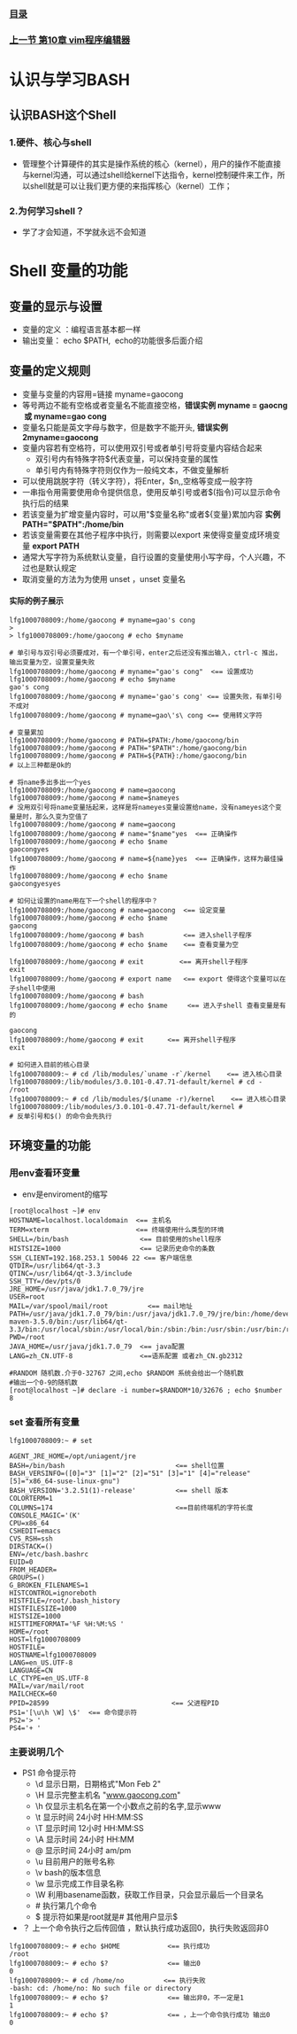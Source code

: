 ### [目录](https://github.com/Letitmiss/Linux-learning/blob/master/README.md)
### [上一节 第10章 vim程序编辑器](https://github.com/Letitmiss/Linux-learning/blob/master/blog/10.vim.md)

# 认识与学习BASH

## 认识BASH这个Shell
### 1.硬件、核心与shell

* 管理整个计算硬件的其实是操作系统的核心（kernel），用户的操作不能直接与kernel沟通，可以通过shell给kernel下达指令，kernel控制硬件来工作，所以shell就是可以让我们更方便的来指挥核心（kernel）工作；
### 2.为何学习shell？
* 学了才会知道，不学就永远不会知道

# Shell 变量的功能
## 变量的显示与设置 
* 变量的定义 ：编程语言基本都一样
* 输出变量： echo $PATH,  echo的功能很多后面介绍
## 变量的定义规则
* 变量与变量的内容用=链接 myname=gaocong
* 等号两边不能有空格或者变量名不能直接空格，**错误实例 myname = gaocng  或 myname=gao cong**
* 变量名只能是英文字母与数字，但是数字不能开头, **错误实例 2myname=gaocong**
* 变量内容若有空格符，可以使用双引号或者单引号将变量内容结合起来
    * 双引号内有特殊字符$代表变量，可以保持变量的属性
    * 单引号内有特殊字符则仅作为一般纯文本，不做变量解析
* 可以使用跳脱字符（转义字符），将Enter，$n,\,空格等变成一般字符
* 一串指令用需要使用命令提供信息，使用反单引号或者$(指令)可以显示命令执行后的结果
* 若该变量为扩增变量内容时，可以用"$变量名称"或者${变量}累加内容 **实例 PATH="$PATH":/home/bin**
* 若该变量需要在其他子程序中执行，则需要以export 来使得变量变成环境变量 **export PATH**
* 通常大写字符为系统默认变量，自行设置的变量使用小写字母，个人兴趣，不过也是默认规定
* 取消变量的方法为为使用 unset ，unset 变量名
#### 实际的例子展示
````
lfg1000708009:/home/gaocong # myname=gao's cong
> 
> lfg1000708009:/home/gaocong # echo $myname

# 单引号与双引号必须要成对，有一个单引号，enter之后还没有推出输入，ctrl-c 推出，输出变量为空，设置变量失败
lfg1000708009:/home/gaocong # myname="gao's cong"  <== 设置成功
lfg1000708009:/home/gaocong # echo $myname
gao's cong                              
lfg1000708009:/home/gaocong # myname='gao's cong' <== 设置失败，有单引号不成对
lfg1000708009:/home/gaocong # myname=gao\'s\ cong <== 使用转义字符

# 变量累加
lfg1000708009:/home/gaocong # PATH=$PATH:/home/gaocong/bin
lfg1000708009:/home/gaocong # PATH="$PATH":/home/gaocong/bin
lfg1000708009:/home/gaocong # PATH=${PATH}:/home/gaocong/bin
# 以上三种都是Ok的

# 将name多出多出一个yes
lfg1000708009:/home/gaocong # name=gaocong
lfg1000708009:/home/gaocong # name=$nameyes
# 没用双引号将name变量括起来，这样是将nameyes变量设置给name，没有nameyes这个变量是时，那么久变为空值了
lfg1000708009:/home/gaocong # name=gaocong
lfg1000708009:/home/gaocong # name="$name"yes  <== 正确操作
lfg1000708009:/home/gaocong # echo $name
gaocongyes
lfg1000708009:/home/gaocong # name=${name}yes  <== 正确操作，这样为最佳操作
lfg1000708009:/home/gaocong # echo $name
gaocongyesyes

# 如何让设置的name用在下一个shell的程序中？
lfg1000708009:/home/gaocong # name=gaocong  <== 设定变量
lfg1000708009:/home/gaocong # echo $name
gaocong
lfg1000708009:/home/gaocong # bash          <== 进入shell子程序
lfg1000708009:/home/gaocong # echo $name    <== 查看变量为空

lfg1000708009:/home/gaocong # exit         <== 离开shell子程序
exit
lfg1000708009:/home/gaocong # export name   <== export 使得这个变量可以在子shell中使用
lfg1000708009:/home/gaocong # bash
lfg1000708009:/home/gaocong # echo $name     <== 进入子shell 查看变量是有的

gaocong
lfg1000708009:/home/gaocong # exit      <== 离开shell子程序
exit

# 如何进入目前的核心目录
lfg1000708009:~ # cd /lib/modules/`uname -r`/kernel    <== 进入核心目录 
lfg1000708009:/lib/modules/3.0.101-0.47.71-default/kernel # cd -
/root
lfg1000708009:~ # cd /lib/modules/$(uname -r)/kernel    <== 进入核心目录
lfg1000708009:/lib/modules/3.0.101-0.47.71-default/kernel # 
# 反单引号和$() 的命令会先执行
````
##  环境变量的功能

### 用env查看环变量
* env是enviroment的缩写
````
[root@localhost ~]# env
HOSTNAME=localhost.localdomain  <== 主机名
TERM=xterm                      <== 终端使用什么类型的环境
SHELL=/bin/bash                  <== 目前使用的shell程序
HISTSIZE=1000                    <== 记录历史命令的条数
SSH_CLIENT=192.168.253.1 50046 22 <== 客户端信息
QTDIR=/usr/lib64/qt-3.3
QTINC=/usr/lib64/qt-3.3/include
SSH_TTY=/dev/pts/0
JRE_HOME=/usr/java/jdk1.7.0_79/jre
USER=root
MAIL=/var/spool/mail/root          <== mail地址
PATH=/usr/java/jdk1.7.0_79/bin:/usr/java/jdk1.7.0_79/jre/bin:/home/develop/apache-maven-3.5.0/bin:/usr/lib64/qt-3.3/bin:/usr/local/sbin:/usr/local/bin:/sbin:/bin:/usr/sbin:/usr/bin:/root/bin
PWD=/root
JAVA_HOME=/usr/java/jdk1.7.0_79  <== java配置
LANG=zh_CN.UTF-8                 <==语系配置 或者zh_CN.gb2312

#RANDOM 随机数.介于0-32767 之间,echo $RANDOM 系统会给出一个随机数
#输出一个0-9的随机数
[root@localhost ~]# declare -i number=$RANDOM*10/32676 ; echo $number
8
````
### set 查看所有变量
````
lfg1000708009:~ # set

AGENT_JRE_HOME=/opt/uniagent/jre  
BASH=/bin/bash                            <== shell位置
BASH_VERSINFO=([0]="3" [1]="2" [2]="51" [3]="1" [4]="release" [5]="x86_64-suse-linux-gnu")
BASH_VERSION='3.2.51(1)-release'          <== shell 版本
COLORTERM=1
COLUMNS=174                               <==目前终端机的字符长度
CONSOLE_MAGIC='(K'
CPU=x86_64
CSHEDIT=emacs
CVS_RSH=ssh
DIRSTACK=()
ENV=/etc/bash.bashrc
EUID=0
FROM_HEADER=
GROUPS=()
G_BROKEN_FILENAMES=1
HISTCONTROL=ignoreboth
HISTFILE=/root/.bash_history
HISTFILESIZE=1000
HISTSIZE=1000
HISTTIMEFORMAT='%F %H:%M:%S '
HOME=/root
HOST=lfg1000708009
HOSTFILE=
HOSTNAME=lfg1000708009
LANG=en_US.UTF-8
LANGUAGE=CN
LC_CTYPE=en_US.UTF-8
MAIL=/var/mail/root
MAILCHECK=60
PPID=28599                               <== 父进程PID
PS1='[\u\h \W] \$'  <== 命令提示符
PS2='> '
PS4='+ '
````
### 主要说明几个
* PS1 命令提示符
   * \d 显示日期，日期格式"Mon Feb 2"
   * \H 显示完整主机名 "www.gaocong.com"
   * \h 仅显示主机名在第一个小数点之前的名字,显示www
   * \t 显示时间 24小时 HH:MM:SS
   * \T 显示时间 12小时 HH:MM:SS
   * \A 显示时间 24小时 HH:MM
   * \@ 显示时间 24小时 am/pm 
   * \u 目前用户的账号名称
   * \v bash的版本信息
   * \w 显示完成工作目录名称
   * \W 利用basename函数，获取工作目录，只会显示最后一个目录名
   * \# 执行第几个命令
   * \$ 提示符如果是root就是# 其他用户显示$
* ？ 上一个命令执行之后传回值 ，默认执行成功返回0，执行失败返回非0
````
lfg1000708009:~ # echo $HOME            <== 执行成功
/root                         
lfg1000708009:~ # echo $?               <== 输出0
0
lfg1000708009:~ # cd /home/no          <== 执行失败
-bash: cd: /home/no: No such file or directory
lfg1000708009:~ # echo $?               <== 输出非0，不一定是1
1
lfg1000708009:~ # echo $?               <== ，上一个命令执行成功 输出0
0
````
